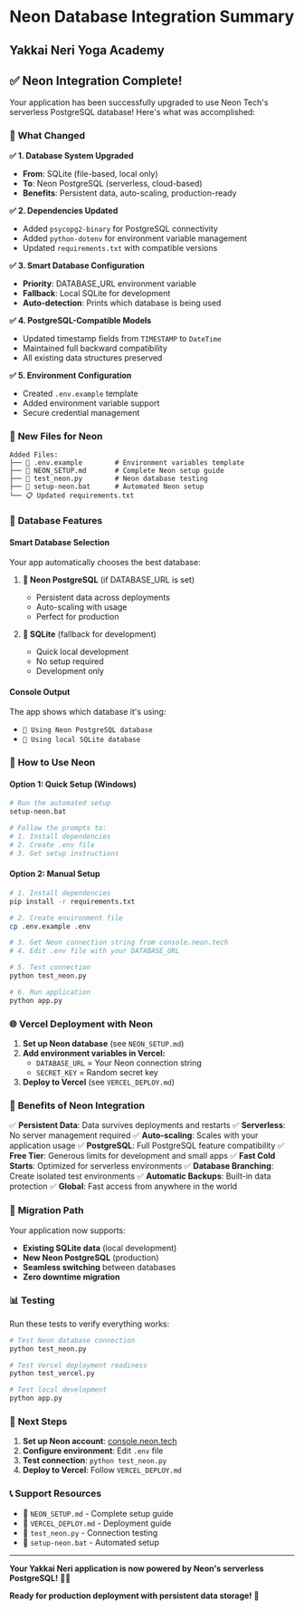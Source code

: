 # Neon Database Integration Summary
## Yakkai Neri Yoga Academy

## ✅ **Neon Integration Complete!**

Your application has been successfully upgraded to use Neon Tech's serverless PostgreSQL database! Here's what was accomplished:

### 🎯 **What Changed**

**✅ 1. Database System Upgraded**
- **From**: SQLite (file-based, local only)
- **To**: Neon PostgreSQL (serverless, cloud-based)
- **Benefits**: Persistent data, auto-scaling, production-ready

**✅ 2. Dependencies Updated**
- Added `psycopg2-binary` for PostgreSQL connectivity
- Added `python-dotenv` for environment variable management
- Updated `requirements.txt` with compatible versions

**✅ 3. Smart Database Configuration**
- **Priority**: DATABASE_URL environment variable
- **Fallback**: Local SQLite for development
- **Auto-detection**: Prints which database is being used

**✅ 4. PostgreSQL-Compatible Models**
- Updated timestamp fields from `TIMESTAMP` to `DateTime`
- Maintained full backward compatibility
- All existing data structures preserved

**✅ 5. Environment Configuration**
- Created `.env.example` template
- Added environment variable support
- Secure credential management

### 📁 **New Files for Neon**

```
Added Files:
├── 📄 .env.example        # Environment variables template
├── 📖 NEON_SETUP.md       # Complete Neon setup guide
├── 🧪 test_neon.py        # Neon database testing
├── 🔧 setup-neon.bat      # Automated Neon setup
└── 📋 Updated requirements.txt
```

### 🐘 **Database Features**

#### **Smart Database Selection**
Your app automatically chooses the best database:

1. **🐘 Neon PostgreSQL** (if DATABASE_URL is set)
   - Persistent data across deployments
   - Auto-scaling with usage
   - Perfect for production

2. **📁 SQLite** (fallback for development)
   - Quick local development
   - No setup required
   - Development only

#### **Console Output**
The app shows which database it's using:
- `🐘 Using Neon PostgreSQL database`
- `📁 Using local SQLite database`

### 🚀 **How to Use Neon**

#### **Option 1: Quick Setup (Windows)**
```bash
# Run the automated setup
setup-neon.bat

# Follow the prompts to:
# 1. Install dependencies
# 2. Create .env file
# 3. Get setup instructions
```

#### **Option 2: Manual Setup**
```bash
# 1. Install dependencies
pip install -r requirements.txt

# 2. Create environment file
cp .env.example .env

# 3. Get Neon connection string from console.neon.tech
# 4. Edit .env file with your DATABASE_URL

# 5. Test connection
python test_neon.py

# 6. Run application
python app.py
```

### 🌐 **Vercel Deployment with Neon**

1. **Set up Neon database** (see `NEON_SETUP.md`)
2. **Add environment variables in Vercel:**
   - `DATABASE_URL` = Your Neon connection string
   - `SECRET_KEY` = Random secret key
3. **Deploy to Vercel** (see `VERCEL_DEPLOY.md`)

### 🎉 **Benefits of Neon Integration**

✅ **Persistent Data**: Data survives deployments and restarts
✅ **Serverless**: No server management required
✅ **Auto-scaling**: Scales with your application usage
✅ **PostgreSQL**: Full PostgreSQL feature compatibility
✅ **Free Tier**: Generous limits for development and small apps
✅ **Fast Cold Starts**: Optimized for serverless environments
✅ **Database Branching**: Create isolated test environments
✅ **Automatic Backups**: Built-in data protection
✅ **Global**: Fast access from anywhere in the world

### 🔄 **Migration Path**

Your application now supports:
- **Existing SQLite data** (local development)
- **New Neon PostgreSQL** (production)
- **Seamless switching** between databases
- **Zero downtime migration**

### 📊 **Testing**

Run these tests to verify everything works:

```bash
# Test Neon database connection
python test_neon.py

# Test Vercel deployment readiness
python test_vercel.py

# Test local development
python app.py
```

### 🎯 **Next Steps**

1. **Set up Neon account**: [console.neon.tech](https://console.neon.tech/)
2. **Configure environment**: Edit `.env` file
3. **Test connection**: `python test_neon.py`
4. **Deploy to Vercel**: Follow `VERCEL_DEPLOY.md`

### 📞 **Support Resources**

- 📖 `NEON_SETUP.md` - Complete setup guide
- 🚀 `VERCEL_DEPLOY.md` - Deployment guide
- 🧪 `test_neon.py` - Connection testing
- 🔧 `setup-neon.bat` - Automated setup

---

**Your Yakkai Neri application is now powered by Neon's serverless PostgreSQL!** 🐘✨

**Ready for production deployment with persistent data storage!** 🚀